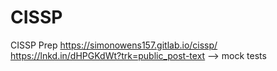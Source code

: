 # CISSP
CISSP Prep
https://simonowens157.gitlab.io/cissp/
https://lnkd.in/dHPGKdWt?trk=public_post-text  --> mock tests
